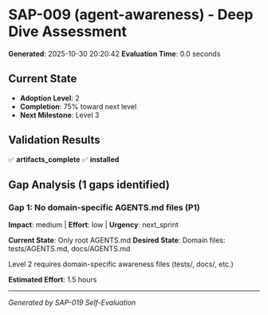 # SAP-009 (agent-awareness) - Deep Dive Assessment
**Generated**: 2025-10-30 20:20:42
**Evaluation Time**: 0.0 seconds

## Current State
- **Adoption Level**: 2
- **Completion**: 75% toward next level
- **Next Milestone**: Level 3

## Validation Results
✅ **artifacts_complete**
✅ **installed**

## Gap Analysis (1 gaps identified)

### Gap 1: No domain-specific AGENTS.md files (P1)
**Impact**: medium | **Effort**: low | **Urgency**: next_sprint

**Current State**: Only root AGENTS.md
**Desired State**: Domain files: tests/AGENTS.md, docs/AGENTS.md

Level 2 requires domain-specific awareness files (tests/, docs/, etc.)

**Estimated Effort**: 1.5 hours

---
*Generated by SAP-019 Self-Evaluation*